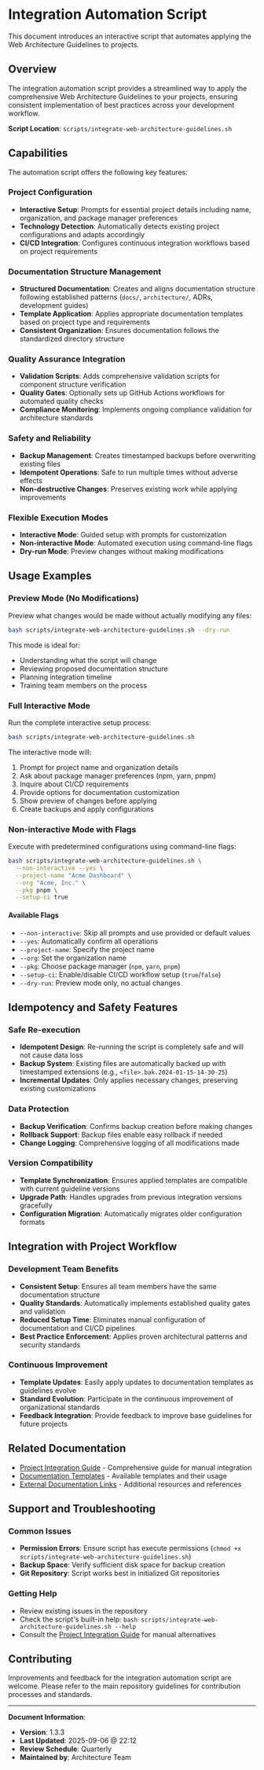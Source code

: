 # Integration Automation Script

This document introduces an interactive script that automates applying the Web Architecture Guidelines to projects.

## Overview

The integration automation script provides a streamlined way to apply the comprehensive Web Architecture Guidelines to your projects, ensuring consistent implementation of best practices across your development workflow.

**Script Location**: `scripts/integrate-web-architecture-guidelines.sh`

## Capabilities

The automation script offers the following key features:

### Project Configuration
- **Interactive Setup**: Prompts for essential project details including name, organization, and package manager preferences
- **Technology Detection**: Automatically detects existing project configurations and adapts accordingly
- **CI/CD Integration**: Configures continuous integration workflows based on project requirements

### Documentation Structure Management
- **Structured Documentation**: Creates and aligns documentation structure following established patterns (`docs/`, `architecture/`, ADRs, development guides)
- **Template Application**: Applies appropriate documentation templates based on project type and requirements
- **Consistent Organization**: Ensures documentation follows the standardized directory structure

### Quality Assurance Integration
- **Validation Scripts**: Adds comprehensive validation scripts for component structure verification
- **Quality Gates**: Optionally sets up GitHub Actions workflows for automated quality checks
- **Compliance Monitoring**: Implements ongoing compliance validation for architecture standards

### Safety and Reliability
- **Backup Management**: Creates timestamped backups before overwriting existing files
- **Idempotent Operations**: Safe to run multiple times without adverse effects
- **Non-destructive Changes**: Preserves existing work while applying improvements

### Flexible Execution Modes
- **Interactive Mode**: Guided setup with prompts for customization
- **Non-interactive Mode**: Automated execution using command-line flags
- **Dry-run Mode**: Preview changes without making modifications

## Usage Examples

### Preview Mode (No Modifications)
Preview what changes would be made without actually modifying any files:

```bash
bash scripts/integrate-web-architecture-guidelines.sh --dry-run
```

This mode is ideal for:
- Understanding what the script will change
- Reviewing proposed documentation structure
- Planning integration timeline
- Training team members on the process

### Full Interactive Mode
Run the complete interactive setup process:

```bash
bash scripts/integrate-web-architecture-guidelines.sh
```

The interactive mode will:
1. Prompt for project name and organization details
2. Ask about package manager preferences (npm, yarn, pnpm)
3. Inquire about CI/CD requirements
4. Provide options for documentation customization
5. Show preview of changes before applying
6. Create backups and apply configurations

### Non-interactive Mode with Flags
Execute with predetermined configurations using command-line flags:

```bash
bash scripts/integrate-web-architecture-guidelines.sh \
  --non-interactive --yes \
  --project-name "Acme Dashboard" \
  --org "Acme, Inc." \
  --pkg pnpm \
  --setup-ci true
```

#### Available Flags
- `--non-interactive`: Skip all prompts and use provided or default values
- `--yes`: Automatically confirm all operations
- `--project-name`: Specify the project name
- `--org`: Set the organization name
- `--pkg`: Choose package manager (`npm`, `yarn`, `pnpm`)
- `--setup-ci`: Enable/disable CI/CD workflow setup (`true`/`false`)
- `--dry-run`: Preview mode only, no actual changes

## Idempotency and Safety Features

### Safe Re-execution
- **Idempotent Design**: Re-running the script is completely safe and will not cause data loss
- **Backup System**: Existing files are automatically backed up with timestamped extensions (e.g., `<file>.bak.2024-01-15-14-30-25`)
- **Incremental Updates**: Only applies necessary changes, preserving existing customizations

### Data Protection
- **Backup Verification**: Confirms backup creation before making changes
- **Rollback Support**: Backup files enable easy rollback if needed
- **Change Logging**: Comprehensive logging of all modifications made

### Version Compatibility
- **Template Synchronization**: Ensures applied templates are compatible with current guideline versions
- **Upgrade Path**: Handles upgrades from previous integration versions gracefully
- **Configuration Migration**: Automatically migrates older configuration formats

## Integration with Project Workflow

### Development Team Benefits
- **Consistent Setup**: Ensures all team members have the same documentation structure
- **Quality Standards**: Automatically implements established quality gates and validation
- **Reduced Setup Time**: Eliminates manual configuration of documentation and CI/CD pipelines
- **Best Practice Enforcement**: Applies proven architectural patterns and security standards

### Continuous Improvement
- **Template Updates**: Easily apply updates to documentation templates as guidelines evolve
- **Standard Evolution**: Participate in the continuous improvement of organizational standards
- **Feedback Integration**: Provide feedback to improve base guidelines for future projects

## Related Documentation

- [Project Integration Guide](project-integration-guide.md) - Comprehensive guide for manual integration
- [Documentation Templates](templates/README.md) - Available templates and their usage
- [External Documentation Links](external-documentation-links.md) - Additional resources and references

## Support and Troubleshooting

### Common Issues
- **Permission Errors**: Ensure script has execute permissions (`chmod +x scripts/integrate-web-architecture-guidelines.sh`)
- **Backup Space**: Verify sufficient disk space for backup creation
- **Git Repository**: Script works best in initialized Git repositories

### Getting Help
- Review existing issues in the repository
- Check the script's built-in help: `bash scripts/integrate-web-architecture-guidelines.sh --help`
- Consult the [Project Integration Guide](project-integration-guide.md) for manual alternatives

## Contributing

Improvements and feedback for the integration automation script are welcome. Please refer to the main repository guidelines for contribution processes and standards.

---

**Document Information**:

- **Version**: 1.3.3
- **Last Updated**: 2025-09-06 @ 22:12
- **Review Schedule**: Quarterly
- **Maintained by**: Architecture Team